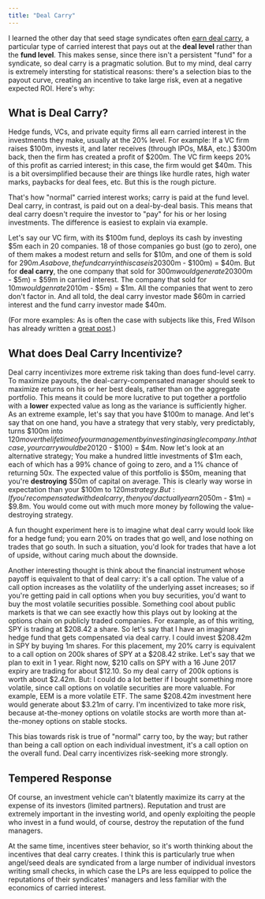 ```yaml
---
title: "Deal Carry"
---
```


I learned the other day that seed stage syndicates often [earn deal carry](https://angel.co/economics-syndicates), a particular type of carried interest that pays out at the **deal level** rather than the **fund level**. This makes sense, since there isn't a persistent "fund" for a syndicate, so deal carry is a pragmatic solution. But to my mind, deal carry is extremely intersting for statistical reasons: there's a selection bias to the payout curve, creating an incentive to take large risk, even at a negative expected ROI. Here's why:

## What is Deal Carry?

Hedge funds, VCs, and private equity firms all earn carried interest in the investments they make, usually at the 20% level. For example: If a VC firm raises $100m, invests it, and later receives (through IPOs, M&A, etc.) $300m back, then the firm has created a profit of $200m. The VC firm keeps 20% of this profit as carried interest; in this case, the firm would get $40m. This is a bit oversimplified because their are things like hurdle rates, high water marks, paybacks for deal fees, etc. But this is the rough picture.

That's how "normal" carried interest works; carry is paid at the fund level. Deal carry, in contrast, is paid out on a deal-by-deal basis. This means that deal carry doesn't require the investor to "pay" for his or her losing investments. The difference is easiest to explain via example.

Let's say our VC firm, with its $100m fund, deploys its cash by investing $5m each in 20 companies. 18 of those companies go bust (go to zero), one of them makes a modest return and sells for $10m, and one of them is sold for $290m. As above, the fund carry in this case is 20% x ($300m - $100m) = $40m. But for **deal carry**, the one company that sold for $300m would generate 20% x ($300m - $5m) = $59m in carried interest. The company that sold for $10m would genrate 20% x ($10m - $5m) = $1m. All the companies that went to zero don't factor in. And all told, the deal carry investor made $60m in carried interest and the fund carry investor made $40m.

(For more examples: As is often the case with subjects like this, Fred Wilson has already written a [great post](http://avc.com/2016/02/fund-level-vs-deal-by-deal-carry/).)

## What does Deal Carry Incentivize?

Deal carry incentivizes more extreme risk taking than does fund-level carry. To maximize payouts, the deal-carry-compensated manager should seek to maximize returns on his or her best deals, rather than on the aggregate portfolio. This means it could be more lucrative to put together a portfolio with a **lower** expected value as long as the variance is sufficiently higher. As an extreme example, let's say that you have $100m to manage. And let's say that on one hand, you have a strategy that very stably, very predictably, turns $100m into $120m over the lifetime of your management by investing in a single company. In that case, your carry would be 20% x ($120 - $100) = $4m. Now let's look at an alternative strategy; You make a hundred little investments of $1m each, each of which has a 99% chance of going to zero, and a 1% chance of returning 50x. The expected value of this portfolio is $50m, meaning that you're **destroying** $50m of capital on average. This is clearly way worse in expectation than your $100m to $120m strategy. But: If you're compensated with deal carry, then you'd actually earn 20% x ($50m - $1m) = $9.8m. You would come out with much more money by following the value-destroying strategy.

A fun thought experiment here is to imagine what deal carry would look like for a hedge fund; you earn 20% on trades that go well, and lose nothing on trades that go south. In such a situation, you'd look for trades that have a lot of upside, without caring much about the downside.

Another interesting thought is think about the financial instrument whose payoff is equivalent to that of deal carry: it's a call option. The value of a call option increases as the volatility of the underlying asset increases; so if you're getting paid in call options when you buy securities, you'd want to buy the most volatile securities possible. Something cool about public markets is that we can see exactly how this plays out by looking at the options chain on publicly traded companies. For example, as of this writing, SPY is trading at $208.42 a share. So let's say that I have an imaginary hedge fund that gets compensated via deal carry. I could invest $208.42m in SPY by buying 1m shares. For this placement, my 20% carry is equivalent to a call option on 200k shares of SPY at a $208.42 strike. Let's say that we plan to exit in 1 year. Right now, $210 calls on SPY with a 16 June 2017 expiry are trading for about $12.10. So my deal carry of 200k options is worth about $2.42m. But: I could do a lot better if I bought something more volatile, since call options on volatile securities are more valuable. For example, EEM is a more volatile ETF. The same $208.42m investment here would generate about $3.21m of carry. I'm incentivized to take more risk, because at-the-money options on volatile stocks are worth more than at-the-money options on stable stocks.

This bias towards risk is true of "normal" carry too, by the way; but rather than being a call option on each individual investment, it's a call option on the overall fund. Deal carry incentivizes risk-seeking more strongly.

## Tempered Response

Of course, an investment vehicle can't blatently maximize its carry at the expense of its investors (limited partners). Reputation and trust are extremely important in the investing world, and openly exploiting the people who invest in a fund would, of course, destroy the reputation of the fund managers.

At the same time, incentives steer behavior, so it's worth thinking about the incentives that deal carry creates. I think this is particularly true when angel/seed deals are syndicated from a large number of individual investors writing small checks, in which case the LPs are less equipped to police the reputations of their syndicates' managers and less familiar with the economics of carried interest.

